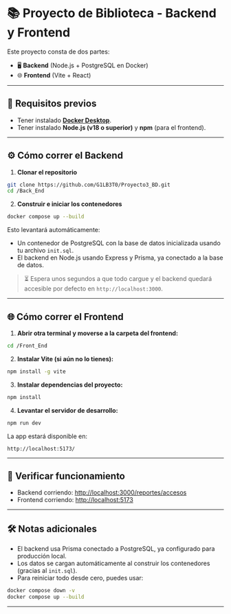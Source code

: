 # 📚 Proyecto de Biblioteca - Backend y Frontend

Este proyecto consta de dos partes:

- 🖥️ **Backend** (Node.js + PostgreSQL en Docker)
- 🌐 **Frontend** (Vite + React)

---

## 🚀 Requisitos previos

- Tener instalado **[Docker Desktop](https://www.docker.com/products/docker-desktop/)**.
- Tener instalado **Node.js (v18 o superior)** y **npm** (para el frontend).

---

## ⚙️ Cómo correr el Backend

1. **Clonar el repositorio**

```bash
git clone https://github.com/G1LB3T0/Proyecto3_BD.git
cd /Back_End
```

2. **Construir e iniciar los contenedores**

```bash
docker compose up --build
```

Esto levantará automáticamente:
- Un contenedor de PostgreSQL con la base de datos inicializada usando tu archivo `init.sql`.
- El backend en Node.js usando Express y Prisma, ya conectado a la base de datos.

> ⏳ Espera unos segundos a que todo cargue y el backend quedará accesible por defecto en `http://localhost:3000`.

---

## 🌐 Cómo correr el Frontend

1. **Abrir otra terminal y moverse a la carpeta del frontend:**

```bash
cd /Front_End
```

2. **Instalar Vite (si aún no lo tienes):**

```bash
npm install -g vite
```

3. **Instalar dependencias del proyecto:**

```bash
npm install
```

4. **Levantar el servidor de desarrollo:**

```bash
npm run dev
```

La app estará disponible en:

```
http://localhost:5173/
```

---

## 🧪 Verificar funcionamiento

- Backend corriendo: [http://localhost:3000/reportes/accesos](http://localhost:3000/reportes/accesos)
- Frontend corriendo: [http://localhost:5173](http://localhost:5173)

---

## 🛠️ Notas adicionales

- El backend usa Prisma conectado a PostgreSQL, ya configurado para producción local.
- Los datos se cargan automáticamente al construir los contenedores (gracias al `init.sql`).
- Para reiniciar todo desde cero, puedes usar:

```bash
docker compose down -v
docker compose up --build
```

---
